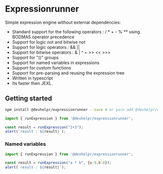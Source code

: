 # Expressionrunner

Simple expression engine without external dependencies:

- Standard support for the following operators : / * + - % ** using BODMAS operator precedence
- Support for logic not and bitwise not
- Support for logic operators : && ||
- Support for bitwise operators : & | ^ ~ >> << >>>
- Support for "()" groups 
- Support for named variables in expressions
- Support for custom functions
- Support for pre-parsing and reusing the expression tree
- Written in typescript
- Its faster then JEXL.

## Getting started

```bash
npm install @devhelpr/expressionrunner --save # or yarn add @devhelpr/expressionrunner
```

```js
import { runExpression } from '@devhelpr/expressionrunner';

const result = runExpression("2+3");
alert(`result : ${result}`);
```

### Named variables

```js
import { runExpression } from '@devhelpr/expressionrunner';

const result = runExpression("a * b", {a:9,b:8});
alert(`result : ${result}`);
```
